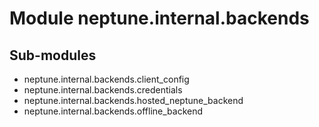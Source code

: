 Module neptune.internal.backends
================================

Sub-modules
-----------
* neptune.internal.backends.client_config
* neptune.internal.backends.credentials
* neptune.internal.backends.hosted_neptune_backend
* neptune.internal.backends.offline_backend